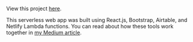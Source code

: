 View this project [here](https://getcascara.com/). 

This serverless web app was built using React.js, Bootstrap, Airtable, and Netlify Lambda functions. You can read about how these tools work together in [my Medium article](https://medium.com/@murphystude/up-and-running-with-netlify-airtable-and-react-428959473cf0).
